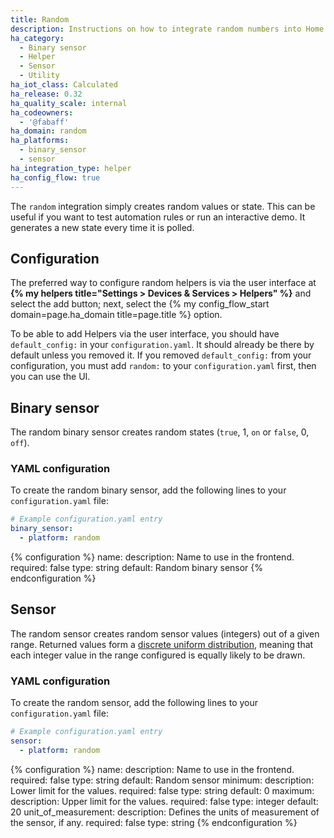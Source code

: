 ```yaml
---
title: Random
description: Instructions on how to integrate random numbers into Home Assistant.
ha_category:
  - Binary sensor
  - Helper
  - Sensor
  - Utility
ha_iot_class: Calculated
ha_release: 0.32
ha_quality_scale: internal
ha_codeowners:
  - '@fabaff'
ha_domain: random
ha_platforms:
  - binary_sensor
  - sensor
ha_integration_type: helper
ha_config_flow: true
---
```


The `random` integration simply creates random values or state. This can be useful if you want to test automation rules or run an interactive demo. It generates a new state every time it is polled.


## Configuration
The preferred way to configure random helpers is via the user interface at **{% my helpers title="Settings > Devices & Services > Helpers" %}** and select the add button; next, select the {% my config_flow_start domain=page.ha_domain title=page.title %} option.

To be able to add Helpers via the user interface, you should have `default_config:` in your `configuration.yaml`. It should already be there by default unless you removed it. If you removed `default_config:` from your configuration, you must add `random:` to your `configuration.yaml` first, then you can use the UI.

## Binary sensor
The random binary sensor creates random states (`true`, 1, `on` or `false`, 0, `off`).

### YAML configuration
To create the random binary sensor, add the following lines to your `configuration.yaml` file:

```yaml
# Example configuration.yaml entry
binary_sensor:
  - platform: random
```

{% configuration %}
name:
  description: Name to use in the frontend.
  required: false
  type: string
  default: Random binary sensor
{% endconfiguration %}

## Sensor
The random sensor creates random sensor values (integers) out of a given range. Returned values form a [discrete uniform distribution](https://en.wikipedia.org/wiki/Discrete_uniform_distribution), meaning that each integer value in the range configured is equally likely to be drawn.

### YAML configuration
To create the random sensor, add the following lines to your `configuration.yaml` file:

```yaml
# Example configuration.yaml entry
sensor:
  - platform: random
```

{% configuration %}
name:
  description: Name to use in the frontend.
  required: false
  type: string
  default: Random sensor
minimum:
  description: Lower limit for the values.
  required: false
  type: string
  default: 0
maximum:
  description: Upper limit for the values.
  required: false
  type: integer
  default: 20
unit_of_measurement:
  description: Defines the units of measurement of the sensor, if any.
  required: false
  type: string
{% endconfiguration %}
